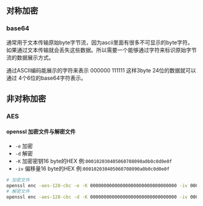

## 对称加密

### base64

通常用于文本传输原始byte字节流，因为ascii里面有很多不可显示的byte字符。如果通过文本传输就会丢失这些数据。所以需要一个能够通过字符来标识原始字节流的数据展示方式。

通过ASCII编码能展示的字符来表示 000000 111111
这样3byte 24位的数据就可以通过 4个6位的base64字符表示。


## 非对称加密

### AES

#### openssl 加密文件与解密文件
- `-e` 加密
- `-d` 解密
- `-K` 加密密钥16 byte的HEX 例:`000102030405060708090a0b0c0d0e0f`
- `-iv` 偏移量16 byte的HEX 例:`000102030405060708090a0b0c0d0e0f`

```bash
# 加密文件
openssl enc -aes-128-cbc -e -K 00000000000000000000000000000000 -iv 00000000000000000000000000000000 -in infile -out outfile
# 解密文件
openssl enc -aes-128-cbc -d -K 00000000000000000000000000000000 -iv 00000000000000000000000000000000 -in infile -out outfile
```
